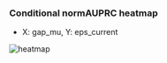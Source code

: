 ### Conditional normAUPRC heatmap

- X: gap_mu, Y: eps_current

![heatmap](/home/elicer/project_0814_2/results/20250818-022315/holdout/conditional_heatmap_gap_mu_vs_eps_current.png)
